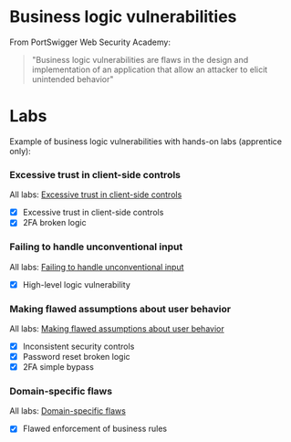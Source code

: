 # Business logic vulnerabilities

From PortSwigger Web Security Academy:
> "Business logic vulnerabilities are flaws in the design and implementation of an application that allow an attacker to elicit unintended behavior"

# Labs 
Example of business logic vulnerabilities with hands-on labs (apprentice only):

### Excessive trust in client-side controls
All labs: [Excessive trust in client-side controls](02-failing-to-handle-unconventional-input/README.md)
- [x] Excessive trust in client-side controls
- [x] 2FA broken logic

### Failing to handle unconventional input
All labs: [Failing to handle unconventional input](02-failing-to-handle-unconventional-input/README.md)
- [x] High-level logic vulnerability

### Making flawed assumptions about user behavior
All labs: [Making flawed assumptions about user behavior](03-flawed-assumptions-about-user-behaviour/README.md)
- [x] Inconsistent security controls
- [x] Password reset broken logic
- [x] 2FA simple bypass

### Domain-specific flaws
All labs: [Domain-specific flaws](04-domain-specific-flaws/README.md)
- [x] Flawed enforcement of business rules
